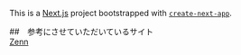 This is a [Next.js](https://nextjs.org/) project bootstrapped with [`create-next-app`](https://github.com/vercel/next.js/tree/canary/packages/create-next-app).

##　参考にさせていただいているサイト  
[Zenn](https://zenn.dev/azukiazusa/articles/next-js-app-dir-tutorial)
